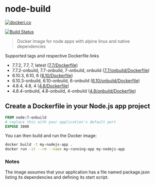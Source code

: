# node-build

[![dockeri.co](http://dockeri.co/image/lgatica/node-build)](https://hub.docker.com/r/lgatica/node-build/)

[![Build Status](https://travis-ci.org/lgaticaq/node-build.svg?branch=master)](https://travis-ci.org/lgaticaq/node-build)

> Docker Image for node apps with alpine linux and native dependencies

Supported tags and respective Dockerfile links

- 7.7.2, 7.7, 7, latest ([7.7/Dockerfile](https://github.com/lgaticaq/node-build/blob/master/7.7.2/Dockerfile))
- 7.7.2-onbuild, 7.7-onbuild, 7-onbuild, onbuild ([7.7/onbuild/Dockerfile](https://github.com/lgaticaq/node-build/blob/master/7.7.2/onbuild/Dockerfile))
- 6.10.3, 6.10, 6 ([6.10/Dockerfile](https://github.com/lgaticaq/node-build/blob/master/6.10.3/Dockerfile))
- 6.10.3-onbuild, 6.10-onbuild, 6-onbuild ([6.10/onbuild/Dockerfile](https://github.com/lgaticaq/node-build/blob/master/6.10.3/onbuild/Dockerfile))
- 4.8.4, 4.8, 4 ([4.8/Dockerfile](https://github.com/lgaticaq/node-build/blob/master/4.8.4/Dockerfile))
- 4.8.4-onbuild, 4.8-onbuild, 4-onbuild ([4.8/onbuild/Dockerfile](https://github.com/lgaticaq/node-build/blob/master/4.8.4/onbuild/Dockerfile))

## Create a Dockerfile in your Node.js app project
```dockerfile
FROM node:7-onbuild
# replace this with your application's default port
EXPOSE 3000
```

You can then build and run the Docker image:

```bash
docker build -t my-nodejs-app .
docker run -it --rm --name my-running-app my-nodejs-app
```

### Notes
The image assumes that your application has a file named package.json listing its dependencies and defining its start script.
